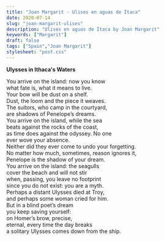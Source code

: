```yaml
---
title: "Joan Margarit - Ulises en aguas de Ítaca"
date: 2020-07-14
slug: "joan-margarit-ulises"
description: "Ulises en aguas de Ítaca by Joan Margarit"
keywords: ["Margarit"]
draft: false
tags: ["Spain","Joan Margarit"]
stylesheet: "post.css"
---
```


**Ulysses in Ithaca's Waters**

You arrive on the island: now you know  
what fate is, what it means to live.  
Your bow will be dust on a shelf.  
Dust, the loom and the piece it weaves.  
The suitors, who camp in the courtyard,  
are shadows of Penelope’s dreams.  
You arrive on the island, while the sea  
beats against the rocks of the coast,  
as time does against the odyssey. No one  
ever wove your absence.  
Neither did they ever come to undo your forgetting.  
No matter how much, sometimes, reason ignores it,  
Penelope is the shadow of your dream.  
You arrive on the island: the seagulls  
cover the beach and will not stir  
when, passing, you leave no footprint  
since you do not exist: you are a myth.  
Perhaps a distant Ulysses died at Troy,  
and perhaps some woman cried for him.  
But in a blind poet’s dream  
you keep saving yourself:  
on Homer’s brow, precise,  
eternal, every time the day breaks  
a solitary Ulysses comes down from the ship.  
